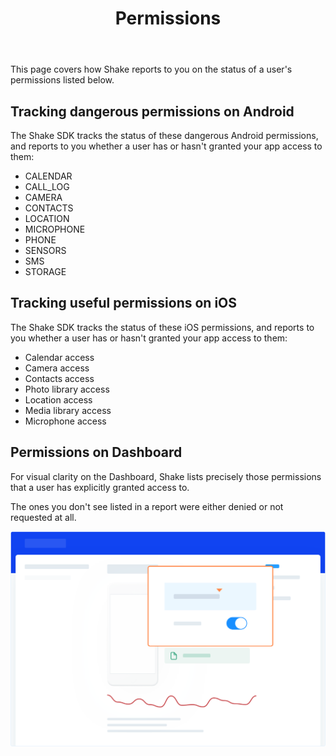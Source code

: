 ﻿---
id: permissions
title: Permissions
---
This page covers how Shake reports to you on the status of a user's permissions listed below.

## Tracking dangerous permissions on Android 
The Shake SDK tracks the status of these dangerous Android permissions, 
and reports to you whether a user has or hasn't granted your app access to them:

* CALENDAR
* CALL_LOG
* CAMERA
* CONTACTS
* LOCATION
* MICROPHONE
* PHONE
* SENSORS
* SMS
* STORAGE

## Tracking useful permissions on iOS
The Shake SDK tracks the status of these  iOS permissions, and reports to 
you whether a user has or hasn't granted your app access to them:

* Calendar access
* Camera access
* Contacts access
* Photo library access
* Location access
* Media library access
* Microphone access

## Permissions on Dashboard
For visual clarity on the Dashboard, Shake lists precisely those permissions that a user has explicitly granted access to.

The ones you don't see listed in a report were either denied or not requested at all.

![Permissions screen](../assets/permissions_screen.png)
